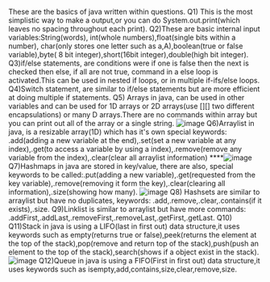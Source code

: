 These are the basics of java written within questions.
Q1) This is the most simplistic way to make a output,or you can do System.out.print(which leaves no spacing throughout each print).
Q2)These are basic internal input variables:String(words), int(whole numbers),float(single bits within a number), char(only stores one letter such as a,A),boolean(true or false variable),byte( 8 bit integer),short(16bit integer),double(high bit integer).
Q3)if/else statements, are conditions were if one is false then the next is checked then else, if all are not true, command in a else loop is activated.This can be used in nested if loops, or in multiple if-ifs/else loops.
Q4)Switch statement, are similar to if/else statements but are more efficient at doing multiple if statements.
Q5) Arrays in java, can be used in other variables and can be used for 1D arrays or 2D arrays(use [][] two different encapsulations) or many D arrays.There are no commands within array but you can print out all of the array or a single string.
![image](https://github.com/user-attachments/assets/da980dbe-58cb-4fcb-ac37-d555fdb16a57)
Q6)Arraylist in java, is a resizable array(1D) which has it's own special keywords: .add(adding a new variable at the end),.set(set a new variable at any index),.get(to access a variable by using a index),.remove(remove any variable from the index),.clear(clear all arraylist information)
****![image](https://github.com/user-attachments/assets/134892ef-f525-49bb-ab4f-24df2b091fca)
Q7)Hashmaps in java are stored in key/value, there are also, special keywords to be called:.put(adding a new variable),.get(requested from the key variable),.remove(removing it form the key),.clear(clearing all information),.size(showing how many).
![image](https://github.com/user-attachments/assets/81af8d73-2093-4485-b25f-4414eb6091c3)
Q8) Hashsets are similar to arraylist but have no duplicates, keywords: .add,.remove,.clear,.contains(if it exists),.size.
Q9)Linklist is similar to arraylist but have more commands: .addFirst,.addLast,.removeFirst,.removeLast,.getFirst,.getLast.
Q10)
Q11)Stack in java is using a LIFO(last in first out) data structure,it uses keywords such as empty(returns true or false),peek(returns the element at the top of the stack),pop(remove and return top of the stack),push(push an element to the top of the stack),search(shows if a object exist in the stack).
![image](https://github.com/user-attachments/assets/46958934-9f65-4ebf-887f-e72ef17373d2)
Q12)Queue in java is using a FIFO(First in first out) data structure,it uses keywords such as isempty,add,contains,size,clear,remove,size.


